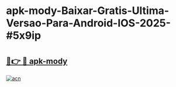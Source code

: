 # apk-mody-Baixar-Gratis-Ultima-Versao-Para-Android-IOS-2025-#5x9ip

# <h2><a href="https://ainizakaria.my?title=apk-mody&ref=22M">🔗👉 🔴 apk-mody</a></h2>

[![acn](https://github.com/user-attachments/assets/0f9c940e-d8b0-45ae-aac7-cd30a18b3e1c)](https://ainizakaria.my?title=apk-mody&ref=22M)

